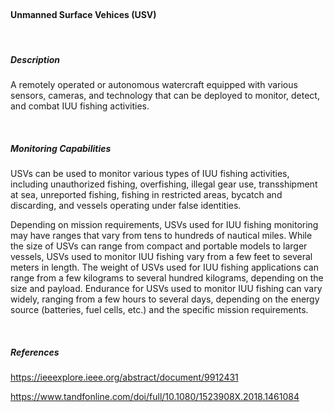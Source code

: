 <br>

#### **Unmanned Surface Vehices (USV)**

<br>

##### **Description**

A remotely operated or autonomous watercraft equipped with various sensors, cameras, and technology that can be deployed to monitor, detect, and combat IUU fishing activities. 

<br>

##### **Monitoring Capabilities**

USVs can be used to monitor various types of IUU fishing activities, including unauthorized fishing, overfishing, illegal gear use, transshipment at sea, unreported fishing, fishing in restricted areas, bycatch and discarding, and vessels operating under false identities.

Depending on mission requirements, USVs used for IUU fishing monitoring may have ranges that vary from tens to hundreds of nautical miles. While the size of USVs can range from compact and portable models to larger vessels, USVs used to monitor IUU fishing vary from a few feet to several meters in length. The weight of USVs used for IUU fishing applications can range from a few kilograms to several hundred kilograms, depending on the size and payload. Endurance for USVs used to monitor IUU fishing can vary widely, ranging from a few hours to several days, depending on the energy source (batteries, fuel cells, etc.) and the specific mission requirements. 

<br>

##### *References*

https://ieeexplore.ieee.org/abstract/document/9912431

https://www.tandfonline.com/doi/full/10.1080/1523908X.2018.1461084 


